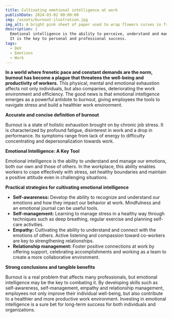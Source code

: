 ```yaml
---
title: Cultivating emotional intelligence at work
publishDate: 2024-03-02 00:00:00
img: /assets/burnout-ilustration.jpg
img_alt: A bright pink sheet of paper used to wrap flowers curves in front of rich blue background
description: |
  Emotional intelligence is the ability to perceive, understand and manage emotions. 
  It is the key to personal and professional success.
tags:
  - DeV
  - Emotions
  - Work
---
```


**In a world where frenetic pace and constant demands are the norm, burnout has become a plague that threatens the well-being and productivity of workers.** 
This physical, mental and emotional exhaustion affects not only individuals, but also companies, deteriorating the work environment and efficiency. The good news is that emotional intelligence emerges as a powerful antidote to burnout, giving employees the tools to navigate stress and build a healthier work environment.

**Accurate and concise definition of burnout**

Burnout is a state of holistic exhaustion brought on by chronic job stress. It is characterized by profound fatigue, disinterest in work and a drop in performance. Its symptoms range from lack of energy to difficulty concentrating and depersonalization towards work.

**Emotional Intelligence: A Key Tool**

Emotional intelligence is the ability to understand and manage our emotions, both our own and those of others. In the workplace, this ability enables workers to cope effectively with stress, set healthy boundaries and maintain a positive attitude even in challenging situations.

**Practical strategies for cultivating emotional intelligence**

- **Self-awareness:** Develop the ability to recognize and understand our emotions and how they impact our behavior at work. Mindfulness and an emotional journal can be useful tools.
- **Self-management:** Learning to manage stress in a healthy way through techniques such as deep breathing, regular exercise and planning self-care activities.
- **Empathy:** Cultivating the ability to understand and connect with the emotions of others. Active listening and compassion toward co-workers are key to strengthening relationships.
- **Relationship management:** Foster positive connections at work by offering support, celebrating accomplishments and working as a team to create a more collaborative environment.

**Strong conclusions and tangible benefits**

Burnout is a real problem that affects many professionals, but emotional intelligence may be the key to combating it. 
By developing skills such as self-awareness, self-management, empathy and relationship management, employees not only improve their individual well-being, but also contribute to a healthier and more productive work environment. 
Investing in emotional intelligence is a sure bet for long-term success for both individuals and organizations.